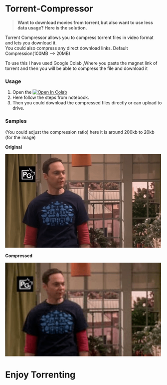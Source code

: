 # Torrent-Compressor

> **Want to download movies from torrent,but also want to use less data usage? Here is the solution.**

Torrent Compressor allows you to compress torrent files in video format and lets you download it. <br>
You could also compress any direct download links.
Default Compression(100MB --> 20MB)

To use this I have used Google Colab ,Where you paste the magnet link of torrent and then you will be able to compress the file and download it

### Usage

1. Open the [![Open In Colab](https://colab.research.google.com/assets/colab-badge.svg)](https://colab.research.google.com/drive/1cYEJFXINyVoFrw3GzxASG2R3NFOK-Io1?usp=sharing)
2. Here follow the steps from notebook.
3. Then you could download the compressed files directly or can upload to drive.

### Samples
(You could adjust the compression ratio) here it is around 200kb to 20kb (for the image)

**Original**

<img src="original.png" width="500" height="300">

**Compressed**

<img src="compressed.png" width="500" height="300">

# Enjoy Torrenting 
